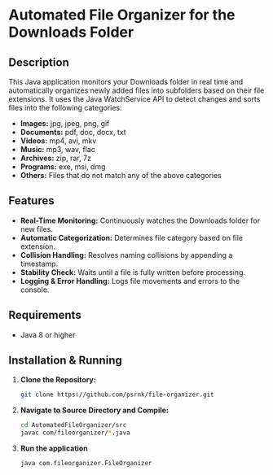 # Automated File Organizer for the Downloads Folder

## Description
This Java application monitors your Downloads folder in real time and automatically organizes newly added files into subfolders based on their file extensions. It uses the Java WatchService API to detect changes and sorts files into the following categories:
- **Images:** jpg, jpeg, png, gif
- **Documents:** pdf, doc, docx, txt
- **Videos:** mp4, avi, mkv
- **Music:** mp3, wav, flac
- **Archives:** zip, rar, 7z
- **Programs:** exe, msi, dmg
- **Others:** Files that do not match any of the above categories

## Features
- **Real-Time Monitoring:** Continuously watches the Downloads folder for new files.
- **Automatic Categorization:** Determines file category based on file extension.
- **Collision Handling:** Resolves naming collisions by appending a timestamp.
- **Stability Check:** Waits until a file is fully written before processing.
- **Logging & Error Handling:** Logs file movements and errors to the console.

## Requirements
- Java 8 or higher

## Installation & Running

1. **Clone the Repository:**
   ```bash
   git clone https://github.com/psrnk/file-organizer.git

2. **Navigate to Source Directory and Compile:**
   ```bash
   cd AutomatedFileOrganizer/src
   javac com/fileorganizer/*.java

3. **Run the application**
   ```bash
   java com.fileorganizer.FileOrganizer
